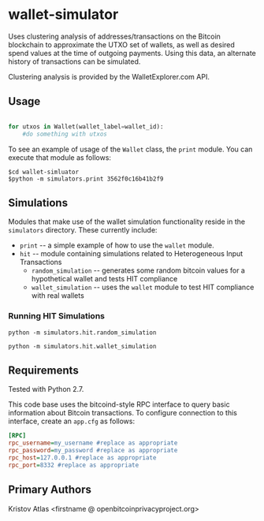 # wallet-simulator

Uses clustering analysis of addresses/transactions on the Bitcoin blockchain to approximate the UTXO set of wallets, as well as desired spend values at the time of outgoing payments. Using this data, an alternate history of transactions can be simulated.

Clustering analysis is provided by the WalletExplorer.com API.

## Usage

```python

for utxos in Wallet(wallet_label=wallet_id):
    #do something with utxos
```

To see an example of usage of the `Wallet` class, the `print` module. You can execute that module as follows:

```
$cd wallet-simluator
$python -m simulators.print 3562f0c16b41b2f9
```

## Simulations

Modules that make use of the wallet simulation functionality reside in the `simulators` directory. These currently include:

* `print` -- a simple example of how to use the `wallet` module.
* `hit` -- module containing simulations related to Heterogeneous Input Transactions
  * `random_simulation` -- generates some random bitcoin values for a hypothetical wallet and tests HIT compliance
  * `wallet_simulation` -- uses the `wallet` module to test HIT compliance with real wallets

### Running HIT Simulations

`python -m simulators.hit.random_simulation`

`python -m simulators.hit.wallet_simulation`

## Requirements

Tested with Python 2.7.

This code base uses the bitcoind-style RPC interface to query basic information about Bitcoin transactions. To configure connection to this interface, create an `app.cfg` as follows:

```INI
[RPC]
rpc_username=my_username #replace as appropriate
rpc_password=my_password #replace as appropriate
rpc_host=127.0.0.1 #replace as appropriate
rpc_port=8332 #replace as appropriate

```

## Primary Authors

Kristov Atlas <firstname @ openbitcoinprivacyproject.org>
